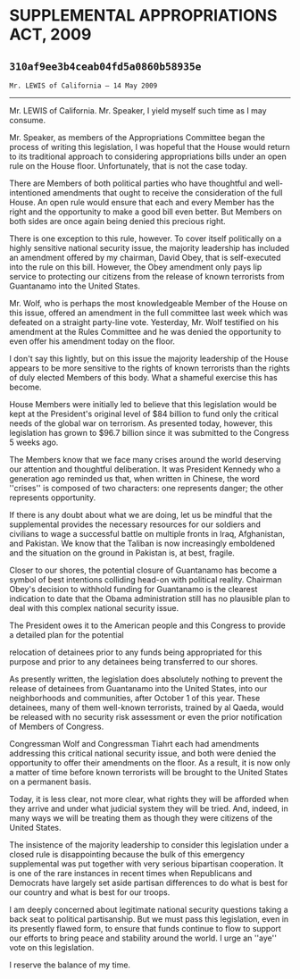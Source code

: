 # SUPPLEMENTAL APPROPRIATIONS ACT, 2009
## `310af9ee3b4ceab04fd5a0860b58935e`
`Mr. LEWIS of California — 14 May 2009`

---


Mr. LEWIS of California. Mr. Speaker, I yield myself such time as I 
may consume.

Mr. Speaker, as members of the Appropriations Committee began the 
process of writing this legislation, I was hopeful that the House would 
return to its traditional approach to considering appropriations bills 
under an open rule on the House floor. Unfortunately, that is not the 
case today.

There are Members of both political parties who have thoughtful and 
well-intentioned amendments that ought to receive the consideration of 
the full House. An open rule would ensure that each and every Member 
has the right and the opportunity to make a good bill even better. But 
Members on both sides are once again being denied this precious right.

There is one exception to this rule, however. To cover itself 
politically on a highly sensitive national security issue, the majority 
leadership has included an amendment offered by my chairman, David 
Obey, that is self-executed into the rule on this bill. However, the 
Obey amendment only pays lip service to protecting our citizens from 
the release of known terrorists from Guantanamo into the United States.

Mr. Wolf, who is perhaps the most knowledgeable Member of the House 
on this issue, offered an amendment in the full committee last week 
which was defeated on a straight party-line vote. Yesterday, Mr. Wolf 
testified on his amendment at the Rules Committee and he was denied the 
opportunity to even offer his amendment today on the floor.

I don't say this lightly, but on this issue the majority leadership 
of the House appears to be more sensitive to the rights of known 
terrorists than the rights of duly elected Members of this body. What a 
shameful exercise this has become.

House Members were initially led to believe that this legislation 
would be kept at the President's original level of $84 billion to fund 
only the critical needs of the global war on terrorism. As presented 
today, however, this legislation has grown to $96.7 billion since it 
was submitted to the Congress 5 weeks ago.

The Members know that we face many crises around the world deserving 
our attention and thoughtful deliberation. It was President Kennedy who 
a generation ago reminded us that, when written in Chinese, the word 
''crises'' is composed of two characters: one represents danger; the 
other represents opportunity.

If there is any doubt about what we are doing, let us be mindful that 
the supplemental provides the necessary resources for our soldiers and 
civilians to wage a successful battle on multiple fronts in Iraq, 
Afghanistan, and Pakistan. We know that the Taliban is now increasingly 
emboldened and the situation on the ground in Pakistan is, at best, 
fragile.

Closer to our shores, the potential closure of Guantanamo has become 
a symbol of best intentions colliding head-on with political reality. 
Chairman Obey's decision to withhold funding for Guantanamo is the 
clearest indication to date that the Obama administration still has no 
plausible plan to deal with this complex national security issue.

The President owes it to the American people and this Congress to 
provide a detailed plan for the potential


relocation of detainees prior to any funds being appropriated for this 
purpose and prior to any detainees being transferred to our shores.

As presently written, the legislation does absolutely nothing to 
prevent the release of detainees from Guantanamo into the United 
States, into our neighborhoods and communities, after October 1 of this 
year. These detainees, many of them well-known terrorists, trained by 
al Qaeda, would be released with no security risk assessment or even 
the prior notification of Members of Congress.

Congressman Wolf and Congressman Tiahrt each had amendments 
addressing this critical national security issue, and both were denied 
the opportunity to offer their amendments on the floor. As a result, it 
is now only a matter of time before known terrorists will be brought to 
the United States on a permanent basis.

Today, it is less clear, not more clear, what rights they will be 
afforded when they arrive and under what judicial system they will be 
tried. And, indeed, in many ways we will be treating them as though 
they were citizens of the United States.

The insistence of the majority leadership to consider this 
legislation under a closed rule is disappointing because the bulk of 
this emergency supplemental was put together with very serious 
bipartisan cooperation. It is one of the rare instances in recent times 
when Republicans and Democrats have largely set aside partisan 
differences to do what is best for our country and what is best for our 
troops.

I am deeply concerned about legitimate national security questions 
taking a back seat to political partisanship. But we must pass this 
legislation, even in its presently flawed form, to ensure that funds 
continue to flow to support our efforts to bring peace and stability 
around the world. I urge an ''aye'' vote on this legislation.

I reserve the balance of my time.